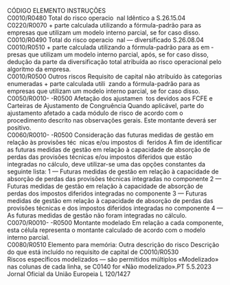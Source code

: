  
CÓDIGO  ELEMENTO  INSTRUÇÕES  
C0010/R0480  Total do risco operacio ­
nal  Idêntico a S.26.15.04 C0220/R0070 + parte calculada utilizando a fórmula-padrão 
para as empresas que utilizam um modelo interno parcial, se for caso disso.  
C0010/R0490  Total do risco operacio ­
nal — diversificado  S.26.08.04 C0010/R0510 + parte calculada utilizando a fórmula-padrão para as em ­
presas que utilizam um modelo interno parcial, após, se for caso disso, dedução da 
parte da diversificação total atribuída ao risco operacional pelo algoritmo da empresa.  
C0010/R0500  Outros riscos  Requisito de capital não atribuído às categorias enumeradas + parte calculada utili ­
zando a fórmula-padrão para as empresas que utilizam um modelo interno parcial, se 
for caso disso.  
C0050/R0010- 
-R0500  Afetação dos ajustamen ­
tos devidos aos FCFE e 
Carteiras de Ajustamento 
de Congruência  Quando aplicável, parte do ajustamento afetado a cada módulo de risco de acordo com 
o procedimento descrito nas observações gerais. Este montante deverá ser positivo.  
C0060/R0010- 
-R0500  Consideração das futuras 
medidas de gestão em 
relação às provisões téc ­
nicas e/ou impostos di ­
feridos  A fim de identificar as futuras medidas de gestão em relação à capacidade de absorção 
de perdas das provisões técnicas e/ou impostos diferidos que estão integradas no 
cálculo, deve utilizar-se uma das opções constantes da seguinte lista: 
1 — Futuras medidas de gestão em relação à capacidade de absorção de perdas das 
provisões técnicas integradas no componente 
2 — Futuras medidas de gestão em relação à capacidade de absorção de perdas dos 
impostos diferidos integradas no componente 
3 — Futuras medidas de gestão em relação à capacidade de absorção de perdas das 
provisões técnicas e dos impostos diferidos integradas no componente 
4 — As futuras medidas de gestão não foram integradas no cálculo.  
C0070/R0010- 
-R0500  Montante modelado  Em relação a cada componente, esta célula representa o montante calculado de acordo 
com o modelo interno parcial.  
C0080/R0510  Elemento para memória: 
Outra descrição do risco  Descrição do que está incluído no requisito de capital de C0010/R0530  
Riscos específicos modelizados  — são permitidos múltiplos «Modelizado» nas colunas de cada linha, se C0140 for «Não modelizado».PT  5.5.2023 Jornal Oficial da União Europeia L 120/1427